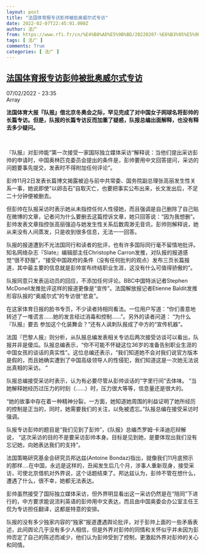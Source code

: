 ```yaml
---
layout: post
title: "法国体育报专访彭帅被批奥威尔式专访"
date: 2022-02-07T22:45:01.000Z
author: 法广
from: https://www.rfi.fr/cn/%E4%B8%AD%E5%9B%BD/20220207-%E6%B3%95%E5%9B%BD%E4%BD%93%E8%82%B2%E6%8A%A5%E4%B8%93%E8%AE%BF%E5%BD%AD%E5%B8%85%E8%A2%AB%E6%89%B9%E5%A5%A5%E5%A8%81%E5%B0%94%E5%BC%8F%E4%B8%93%E8%AE%BF
tags: [ 法广 ]
comments: True
categories: [ 法广 ]
---
```

<!--1644273901000-->
[法国体育报专访彭帅被批奥威尔式专访](https://www.rfi.fr/cn/%E4%B8%AD%E5%9B%BD/20220207-%E6%B3%95%E5%9B%BD%E4%BD%93%E8%82%B2%E6%8A%A5%E4%B8%93%E8%AE%BF%E5%BD%AD%E5%B8%85%E8%A2%AB%E6%89%B9%E5%A5%A5%E5%A8%81%E5%B0%94%E5%BC%8F%E4%B8%93%E8%AE%BF)
------

<div>
<div>07/02/2022 - 23:35</div>Array<p><strong>                    法国体育大报『队报』借北京冬奥会之际，罕见完成了对中国女子网球名将彭帅的长篇专访。但是，队报的长篇专访反而加重了疑惑，队报总编出面解释，也没有释去多少疑问。                </strong></p><div >                    <p> </p><p>『队报』对彭帅能“第一次接受一家国际独立媒体采访“解释说：当他们提出采访彭帅的申请时，中国奥林匹克委员会提出的条件是，彭帅要用中文回答提问，采访的问题要事先提交，发表时不得附加任何评论”。</p><p>彭帅11月2日发表长篇博文揭露被迫与前中共常委、国务院副总理张高丽发生性关系一事，她说即使“以卵击石”自取灭亡，也要把事实公布出来，长文发出后，不足二十分钟便被删去。</p><p>但彭帅在队报采访时表示她从未指控任何人性侵她，而且强调是自己删除了自己贴在微博的文章，记者问为什么要删去这篇控诉文章，她只回答说：“因为我想删”。彭帅发表文章指控张高丽强迫与她发生性关系后数周渺无音讯，彭帅则解释说，她从来没有人间蒸发，只是收到很多信息，无法一一回答。</p><p>队报的报道遭到不光法国同行和读者的批评，也有许多国际同行毫不留情地批评。知名网络杂志『Slate』编辑部主任Christophe Carron发推，对队报的报道感觉“很不舒服”，“接受中国政府的条件（没有任何批判的观点）发布三页长篇报道，其中最主要的信息就是彭帅宣布终结职业生涯，这没有什么可值得骄傲的”。</p><p>队报同意只发表运动员的回应，不添加任何评论。BBC中国特派记者Stephen McDonell发推批评这样的报道更像是“宣传”。法国解放报记者Etienne Baldit发推形容队报的“奥威尔式”的专访很“悲哀”。</p><p>在这家体育日报的脸书专页，不少读者持相同看法。一位用户写道：“你们善意地转述了一堆谎言……她的发言经过消毒和控制……”。另外的读者问道： “为什么『队报』要去 参加这个化装舞会？”还有人讽刺队报成了中方的“宣传机器”。</p><p>法国『巴黎人报』则分析，从队报总编发表相关专访后两次接受访谈可以看出，队报并非是傻瓜。队报总编表示，“你不可能不怀疑这位36岁的准备告别职业生涯的中国女孩的谈话的真实性”。这位总编还表示，“我们知道她不会对我们说官方版本是假的，而且她确实遭到了中国高级领导人的性侵犯，我们知道这是一次她无法说出真相的采访。 ”</p><p>队报总编接受采访时表示，认为有必要尽管从彭帅谈话的“字里行间”去体味。 “当她解释她经历过压力的时刻（……）时，压力很大等等，信息量还是很大的。</p><p>“她的故事中存在着一种精神分裂，一方面，她知道她周围的利益证明了她所经历的控制是正当的，同时，她需要我们的关注，以免被遗忘。”队报总编在接受采访时强调。</p><p>队报专访彭帅的题目是“我们见到了彭帅”，《队报》总编杰罗姆·卡泽迪厄辩解说， “这次采访的目的不是要采访彭帅本身。目标是见到她，是要体现出我们没有忘记她，向她表达我们的支持”。</p><p>法国策略研究基金会研究员邦达兹(Antoine Bondaz)指出，就像我们11月底预示的那样….在中国，永远是这样的，丑闻发生后几个月，涉事人重新现身，接受采访，可使北京借机对外界说，这个话题结束了。邦达兹认为，彭帅不管在想什么，遭遇了什么，很不幸，她都无法表达。</p><p>彭帅虽然接受了国际独立媒体采访，但外界明显看出这一采访仍然是在“陪同”下进行的，中方要求能说流利英语的彭帅用中文表达，而且由中国奥委会办公室主任王侃为专访担任翻译，这都是特意的安排。</p><p>队报的没有多少独家内容的“独家”报道遭遇舆论批评，对于彭帅上面的一些矛盾表述，此间舆论几乎没有多少人相信，但是外界对彭帅的同情和关怀似乎并未因为彭帅否定了自己的陈述而减少，他们认为彭帅受到了控制，更激起外界对彭帅的关心和同情。</p>                                            <div data-selfpromo-newsletter>    </div>    <div data-selfpromo-app>    </div>                </div>
</div>
